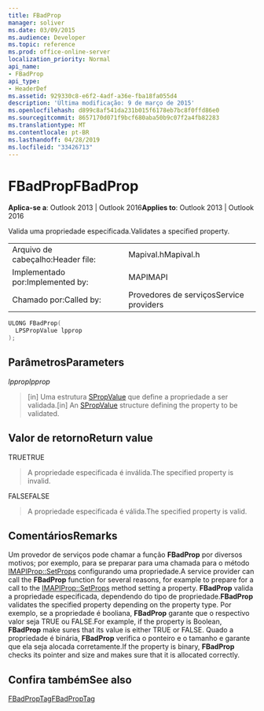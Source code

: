 ```yaml
---
title: FBadProp
manager: soliver
ms.date: 03/09/2015
ms.audience: Developer
ms.topic: reference
ms.prod: office-online-server
localization_priority: Normal
api_name:
- FBadProp
api_type:
- HeaderDef
ms.assetid: 929330c8-e6f2-4adf-a36e-fba18fa055d4
description: 'Última modificação: 9 de março de 2015'
ms.openlocfilehash: d899c8af541da231b015f6178eb7bc8f0ffd86e0
ms.sourcegitcommit: 8657170d071f9bcf680aba50b9c07f2a4fb82283
ms.translationtype: MT
ms.contentlocale: pt-BR
ms.lasthandoff: 04/28/2019
ms.locfileid: "33426713"
---
```

# <a name="fbadprop"></a><span data-ttu-id="4b27b-103">FBadProp</span><span class="sxs-lookup"><span data-stu-id="4b27b-103">FBadProp</span></span>

  
  
<span data-ttu-id="4b27b-104">**Aplica-se a**: Outlook 2013 | Outlook 2016</span><span class="sxs-lookup"><span data-stu-id="4b27b-104">**Applies to**: Outlook 2013 | Outlook 2016</span></span> 
  
<span data-ttu-id="4b27b-105">Valida uma propriedade especificada.</span><span class="sxs-lookup"><span data-stu-id="4b27b-105">Validates a specified property.</span></span> 
  
|||
|:-----|:-----|
|<span data-ttu-id="4b27b-106">Arquivo de cabeçalho:</span><span class="sxs-lookup"><span data-stu-id="4b27b-106">Header file:</span></span>  <br/> |<span data-ttu-id="4b27b-107">Mapival.h</span><span class="sxs-lookup"><span data-stu-id="4b27b-107">Mapival.h</span></span>  <br/> |
|<span data-ttu-id="4b27b-108">Implementado por:</span><span class="sxs-lookup"><span data-stu-id="4b27b-108">Implemented by:</span></span>  <br/> |<span data-ttu-id="4b27b-109">MAPI</span><span class="sxs-lookup"><span data-stu-id="4b27b-109">MAPI</span></span>  <br/> |
|<span data-ttu-id="4b27b-110">Chamado por:</span><span class="sxs-lookup"><span data-stu-id="4b27b-110">Called by:</span></span>  <br/> |<span data-ttu-id="4b27b-111">Provedores de serviços</span><span class="sxs-lookup"><span data-stu-id="4b27b-111">Service providers</span></span>  <br/> |
   
```cpp
ULONG FBadProp(
  LPSPropValue lpprop
);
```

## <a name="parameters"></a><span data-ttu-id="4b27b-112">Parâmetros</span><span class="sxs-lookup"><span data-stu-id="4b27b-112">Parameters</span></span>

 <span data-ttu-id="4b27b-113">_lpprop_</span><span class="sxs-lookup"><span data-stu-id="4b27b-113">_lpprop_</span></span>
  
> <span data-ttu-id="4b27b-114">[in] Uma estrutura [SPropValue](spropvalue.md) que define a propriedade a ser validada.</span><span class="sxs-lookup"><span data-stu-id="4b27b-114">[in] An [SPropValue](spropvalue.md) structure defining the property to be validated.</span></span> 
    
## <a name="return-value"></a><span data-ttu-id="4b27b-115">Valor de retorno</span><span class="sxs-lookup"><span data-stu-id="4b27b-115">Return value</span></span>

<span data-ttu-id="4b27b-116">TRUE</span><span class="sxs-lookup"><span data-stu-id="4b27b-116">TRUE</span></span> 
  
> <span data-ttu-id="4b27b-117">A propriedade especificada é inválida.</span><span class="sxs-lookup"><span data-stu-id="4b27b-117">The specified property is invalid.</span></span> 
    
<span data-ttu-id="4b27b-118">FALSE</span><span class="sxs-lookup"><span data-stu-id="4b27b-118">FALSE</span></span> 
  
> <span data-ttu-id="4b27b-119">A propriedade especificada é válida.</span><span class="sxs-lookup"><span data-stu-id="4b27b-119">The specified property is valid.</span></span>
    
## <a name="remarks"></a><span data-ttu-id="4b27b-120">Comentários</span><span class="sxs-lookup"><span data-stu-id="4b27b-120">Remarks</span></span>

<span data-ttu-id="4b27b-121">Um provedor de serviços pode chamar a função **FBadProp** por diversos motivos; por exemplo, para se preparar para uma chamada para o método [IMAPIProp::SetProps](imapiprop-setprops.md) configurando uma propriedade.</span><span class="sxs-lookup"><span data-stu-id="4b27b-121">A service provider can call the **FBadProp** function for several reasons, for example to prepare for a call to the [IMAPIProp::SetProps](imapiprop-setprops.md) method setting a property.</span></span> <span data-ttu-id="4b27b-122">**FBadProp** valida a propriedade especificada, dependendo do tipo de propriedade.</span><span class="sxs-lookup"><span data-stu-id="4b27b-122">**FBadProp** validates the specified property depending on the property type.</span></span> <span data-ttu-id="4b27b-123">Por exemplo, se a propriedade é booliana, **FBadProp** garante que o respectivo valor seja TRUE ou FALSE.</span><span class="sxs-lookup"><span data-stu-id="4b27b-123">For example, if the property is Boolean, **FBadProp** make sures that its value is either TRUE or FALSE.</span></span> <span data-ttu-id="4b27b-124">Quado a propriedade é binária, **FBadProp** verifica o ponteiro e o tamanho e garante que ela seja alocada corretamente.</span><span class="sxs-lookup"><span data-stu-id="4b27b-124">If the property is binary, **FBadProp** checks its pointer and size and makes sure that it is allocated correctly.</span></span> 
  
## <a name="see-also"></a><span data-ttu-id="4b27b-125">Confira também</span><span class="sxs-lookup"><span data-stu-id="4b27b-125">See also</span></span>



[<span data-ttu-id="4b27b-126">FBadPropTag</span><span class="sxs-lookup"><span data-stu-id="4b27b-126">FBadPropTag</span></span>](fbadproptag.md)

